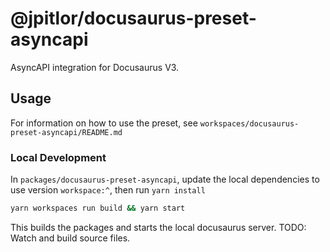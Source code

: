 # @jpitlor/docusaurus-preset-asyncapi

AsyncAPI integration for Docusaurus V3.

## Usage

For information on how to use the preset, see `workspaces/docusaurus-preset-asyncapi/README.md`

### Local Development

In `packages/docusaurus-preset-asyncapi`, update the local dependencies to use
version `workspace:^`, then run `yarn install`

```bash
yarn workspaces run build && yarn start
```

This builds the packages and starts the local docusaurus server.
TODO: Watch and build source files.
